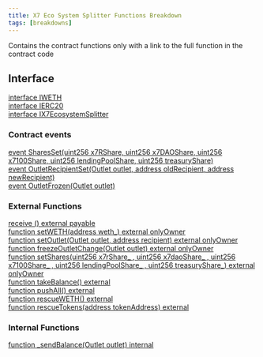 ```yaml
---
title: X7 Eco System Splitter Functions Breakdown
tags: [breakdowns]
---
```


Contains the contract functions only with a link to the full function in the contract code

## Interface

[interface IWETH](https://github.com/x7finance/monorepo/tree/main/packages/contracts/src/contracts/source/X7EcosystemSplitter.sol#L103)\
[interface IERC20](https://github.com/x7finance/monorepo/tree/main/packages/contracts/src/contracts/source/X7EcosystemSplitter.sol#L109)\
[interface IX7EcosystemSplitter](https://github.com/x7finance/monorepo/tree/main/packages/contracts/src/contracts/source/X7EcosystemSplitter.sol#L114)

### Contract events

[event SharesSet(uint256 x7RShare, uint256 x7DAOShare, uint256 x7100Share, uint256 lendingPoolShare, uint256 treasuryShare)](https://github.com/x7finance/monorepo/tree/main/packages/contracts/src/contracts/source/X7EcosystemSplitter.sol#L142)\
[event OutletRecipientSet(Outlet outlet, address oldRecipient, address newRecipient)](https://github.com/x7finance/monorepo/tree/main/packages/contracts/src/contracts/source/X7EcosystemSplitter.sol#L143)\
[event OutletFrozen(Outlet outlet)](https://github.com/x7finance/monorepo/tree/main/packages/contracts/src/contracts/source/X7EcosystemSplitter.sol#L144)

### External Functions

[receive () external payable](https://github.com/x7finance/monorepo/tree/main/packages/contracts/src/contracts/source/X7EcosystemSplitter.sol#L156)\
[function setWETH(address weth\_) external onlyOwner](https://github.com/x7finance/monorepo/tree/main/packages/contracts/src/contracts/source/X7EcosystemSplitter.sol#L164)\
[function setOutlet(Outlet outlet, address recipient) external onlyOwner](https://github.com/x7finance/monorepo/tree/main/packages/contracts/src/contracts/source/X7EcosystemSplitter.sol#L168)\
[function freezeOutletChange(Outlet outlet) external onlyOwner](https://github.com/x7finance/monorepo/tree/main/packages/contracts/src/contracts/source/X7EcosystemSplitter.sol#L178)\
[function setShares(uint256 x7rShare\_ , uint256 x7daoShare\_ , uint256 x7100Share\_ , uint256 lendingPoolShare\_ , uint256 treasuryShare\_) external onlyOwner](https://github.com/x7finance/monorepo/tree/main/packages/contracts/src/contracts/source/X7EcosystemSplitter.sol#L185)\
[function takeBalance() external](https://github.com/x7finance/monorepo/tree/main/packages/contracts/src/contracts/source/X7EcosystemSplitter.sol#L200)\
[function pushAll() external](https://github.com/x7finance/monorepo/tree/main/packages/contracts/src/contracts/source/X7EcosystemSplitter.sol#L223)\
[function rescueWETH() external](https://github.com/x7finance/monorepo/tree/main/packages/contracts/src/contracts/source/X7EcosystemSplitter.sol#L231)\
[function rescueTokens(address tokenAddress) external](https://github.com/x7finance/monorepo/tree/main/packages/contracts/src/contracts/source/X7EcosystemSplitter.sol#L235)

### Internal Functions

[function \_sendBalance(Outlet outlet) internal](https://github.com/x7finance/monorepo/tree/main/packages/contracts/src/contracts/source/X7EcosystemSplitter.sol#L206)
